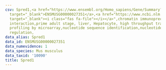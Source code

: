 ```yaml
---
csv: Spred1,<a href="https://www.ensembl.org/Homo_sapiens/Gene/Summary?db=core;g=ENSMUSG00000027351"
  target="_blank">ENSMUSG00000027351</a>,<a href="https://www.ncbi.nlm.nih.gov/pubmed/23834426"
  target="_blank"><i class="fas fa-file"></i></a>",chromatin immunoprecipitation assay,direct
  interaction,prime adult stage, liver, Hepatocyte, high throughput transcription
  profiling by microarray,nucleotide sequence identification,nucleotide sequence identification,transcriptional
  regulation,
data_alias: Spred1
data_id: ENSMUSG00000027351
data_numevidence: 1
data_species: Mus musculus
data_taxid: '10090'
title: Spred1
---
```

